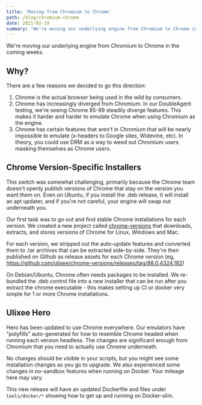```yaml
---
title: 'Moving from Chromium to Chrome'
path: /blog/chromium-chrome
date: 2021-02-19
summary: "We're moving our underlying engine from Chromium to Chrome in the coming weeks."
---
```


We're moving our underlying engine from Chromium to Chrome in the coming weeks. 

## Why?
There are a few reasons we decided to go this direction:
1. Chrome is the actual browser being used in the wild by consumers.
2. Chrome has increasingly diverged from Chromium. In our DoubleAgent testing, we're seeing Chrome 85-89 steadily diverge features. This makes it harder and harder to emulate Chrome when using Chromium as the engine.
3. Chrome has certain features that aren't in Chromium that will be nearly impossible to emulate (x-headers to Google sites, Widevine, etc). In theory, you could use DRM as a way to weed out Chromium users masking themselves as Chrome users.

## Chrome Version-Specific Installers 
This switch was somewhat challenging, primarily because the Chrome team doesn't openly publish versions of Chrome that stay on the version you want them on. Even on Ubuntu, if you install the .deb release, it will install an apt updater, and if you're not careful, your engine will swap out underneath you.

Our first task was to go out and find stable Chrome installations for each version. We created a new project called [chrome-versions](https://github.com/ulixee/chrome-versions) that downloads, extracts, and stores versions of Chrome for Linux, Windows and Mac. 

For each version, we stripped out the auto-update features and converted them to .tar archives that can be extracted side-by-side. They're then published on Github as release assets for each Chrome version (eg, https://github.com/ulixee/chrome-versions/releases/tag/88.0.4324.182)

On Debian/Ubuntu, Chrome often needs packages to be installed. We re-bundled the .deb control file into a new installer that can be run after you extract the chrome executable - this makes setting up CI or docker very simple for 1 or more Chrome installations.

## Ulixee Hero
Hero has been updated to use Chrome everywhere. Our emulators have "polyfills" auto-generated for how to resemble Chrome headed when running each version headless. The changes are significant enough from Chromium that you need to actually use Chrome underneath. 

No changes should be visible in your scripts, but you might see some installation changes as you go to upgrade. We also experienced some changes in no-sandbox features when running on Docker. Your mileage here may vary. 

This new release will have an updated Dockerfile and files under `tools/docker/*` showing how to get up and running on Docker-slim.
